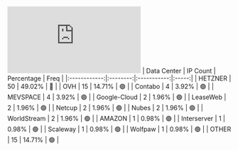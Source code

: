 ![Diagramm](https://github.com/obajay/StateSync-snapshots/blob/main/Projects/Jackal/1/README.md)
| Data Center | IP Count | Percentage | Freq |
|:------------:|:--------:|:-----------:|:-----:|
| HETZNER | 50 | 49.02% | 🔴 |
| OVH | 15 | 14.71% | 🟢 |
| Contabo | 4 | 3.92% | 🟢 |
| MEVSPACE | 4 | 3.92% | 🟢 |
| Google-Cloud | 2 | 1.96% | 🟢 |
| LeaseWeb | 2 | 1.96% | 🟢 |
| Netcup | 2 | 1.96% | 🟢 |
| Nubes | 2 | 1.96% | 🟢 |
| WorldStream | 2 | 1.96% | 🟢 |
| AMAZON | 1 | 0.98% | 🟢 |
| Interserver | 1 | 0.98% | 🟢 |
| Scaleway | 1 | 0.98% | 🟢 |
| Wolfpaw | 1 | 0.98% | 🟢 |
| OTHER | 15 | 14.71% | 🟢 |